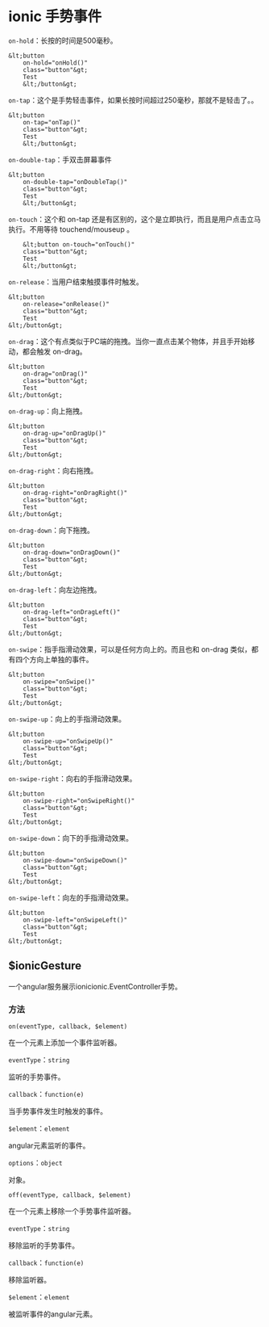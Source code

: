 # ionic 手势事件

`on-hold`：长按的时间是500毫秒。

```
&lt;button
	on-hold="onHold()"
	class="button"&gt;
	Test
	&lt;/button&gt;

```


`on-tap`：这个是手势轻击事件，如果长按时间超过250毫秒，那就不是轻击了。。

```
&lt;button
	on-tap="onTap()"
	class="button"&gt;
	Test
	&lt;/button&gt;
```


`on-double-tap`：手双击屏幕事件

```
&lt;button
	on-double-tap="onDoubleTap()"
	class="button"&gt;
	Test
	&lt;/button&gt;
```


`on-touch`：这个和 on-tap 还是有区别的，这个是立即执行，而且是用户点击立马执行。不用等待 touchend/mouseup 。

```
	&lt;button on-touch="onTouch()"
	class="button"&gt;
	Test
	&lt;/button&gt;
```


`on-release`：当用户结束触摸事件时触发。

```
&lt;button
	on-release="onRelease()"
	class="button"&gt;
	Test
&lt;/button&gt;
```


`on-drag`：这个有点类似于PC端的拖拽。当你一直点击某个物体，并且手开始移动，都会触发 on-drag。

```
&lt;button
	on-drag="onDrag()"
	class="button"&gt;
	Test
&lt;/button&gt;
```


`on-drag-up`：向上拖拽。

```
&lt;button
	on-drag-up="onDragUp()"
	class="button"&gt;
	Test
&lt;/button&gt;

```


`on-drag-right`：向右拖拽。

```
&lt;button
	on-drag-right="onDragRight()"
	class="button"&gt;
	Test
&lt;/button&gt;
```


`on-drag-down`：向下拖拽。

```
&lt;button
	on-drag-down="onDragDown()"
	class="button"&gt;
	Test
&lt;/button&gt;
```


`on-drag-left`：向左边拖拽。

```
&lt;button
	on-drag-left="onDragLeft()"
	class="button"&gt;
	Test
&lt;/button&gt;
```


`on-swipe`：指手指滑动效果，可以是任何方向上的。而且也和 on-drag 类似，都有四个方向上单独的事件。

```
&lt;button
	on-swipe="onSwipe()"
	class="button"&gt;
	Test
&lt;/button&gt;
```


`on-swipe-up`：向上的手指滑动效果。

```
&lt;button
	on-swipe-up="onSwipeUp()"
	class="button"&gt;
	Test
&lt;/button&gt;
```


`on-swipe-right`：向右的手指滑动效果。

```
&lt;button
	on-swipe-right="onSwipeRight()"
	class="button"&gt;
	Test
&lt;/button&gt;
```


`on-swipe-down`：向下的手指滑动效果。

```
&lt;button
	on-swipe-down="onSwipeDown()"
	class="button"&gt;
	Test
&lt;/button&gt;
```


`on-swipe-left`：向左的手指滑动效果。

```
&lt;button
	on-swipe-left="onSwipeLeft()"
	class="button"&gt;
	Test
&lt;/button&gt;
```



## $ionicGesture

一个angular服务展示ionicionic.EventController手势。

### 方法

```
on(eventType, callback, $element)
```

在一个元素上添加一个事件监听器。

`eventType`：`string`

监听的手势事件。


`callback`：`function(e)`

当手势事件发生时触发的事件。


`$element`：`element`

angular元素监听的事件。


`options`：`object`

对象。



```
off(eventType, callback, $element)
```

在一个元素上移除一个手势事件监听器。

`eventType`：`string`

移除监听的手势事件。


`callback`：`function(e)`

移除监听器。


`$element`：`element`

被监听事件的angular元素。
